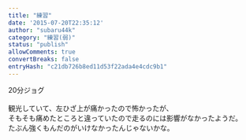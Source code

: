```yaml
---
title: "練習"
date: '2015-07-20T22:35:12'
author: "subaru44k"
category: "練習(弱)"
status: "publish"
allowComments: true
convertBreaks: false
entryHash: "c21db726b8ed11d53f22ada4e4cdc9b1"
---
```

20分ジョグ<br>
<br>
観光していて、左ひざ上が痛かったので怖かったが、<br>
そもそも痛めたところと違っていたので走るのには影響がなかったようだ。<br>
たぶん強くもんだのがいけなかったんじゃないかな。
